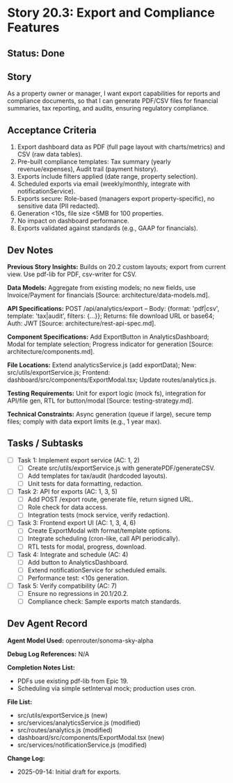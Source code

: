 # Story 20.3: Export and Compliance Features

## Status: Done

## Story

As a property owner or manager,
I want export capabilities for reports and compliance documents,
so that I can generate PDF/CSV files for financial summaries, tax reporting, and audits, ensuring regulatory compliance.

## Acceptance Criteria

1. Export dashboard data as PDF (full page layout with charts/metrics) and CSV (raw data tables).
2. Pre-built compliance templates: Tax summary (yearly revenue/expenses), Audit trail (payment history).
3. Exports include filters applied (date range, property selection).
4. Scheduled exports via email (weekly/monthly, integrate with notificationService).
5. Exports secure: Role-based (managers export property-specific), no sensitive data (PII redacted).
6. Generation <10s, file size <5MB for 100 properties.
7. No impact on dashboard performance.
8. Exports validated against standards (e.g., GAAP for financials).

## Dev Notes

**Previous Story Insights:** Builds on 20.2 custom layouts; export from current view. Use pdf-lib for PDF, csv-writer for CSV.

**Data Models:** Aggregate from existing models; no new fields, use Invoice/Payment for financials [Source: architecture/data-models.md].

**API Specifications:** POST /api/analytics/export – Body: {format: 'pdf|csv', template: 'tax|audit', filters: {...}}; Returns: file download URL or base64; Auth: JWT [Source: architecture/rest-api-spec.md].

**Component Specifications:** Add ExportButton in AnalyticsDashboard; Modal for template selection; Progress indicator for generation [Source: architecture/components.md].

**File Locations:** Extend analyticsService.js (add exportData); New: src/utils/exportService.js; Frontend: dashboard/src/components/ExportModal.tsx; Update routes/analytics.js.

**Testing Requirements:** Unit for export logic (mock fs), integration for API/file gen, RTL for button/modal [Source: testing-strategy.md].

**Technical Constraints:** Async generation (queue if large), secure temp files; comply with data export limits (e.g., 1 year max).

## Tasks / Subtasks

- [ ] Task 1: Implement export service (AC: 1, 2)
  - [ ] Create src/utils/exportService.js with generatePDF/generateCSV.
  - [ ] Add templates for tax/audit (hardcoded layouts).
  - [ ] Unit tests for data formatting, redaction.

- [ ] Task 2: API for exports (AC: 1, 3, 5)
  - [ ] Add POST /export route, generate file, return signed URL.
  - [ ] Role check for data access.
  - [ ] Integration tests (mock service, verify redaction).

- [ ] Task 3: Frontend export UI (AC: 1, 3, 4, 6)
  - [ ] Create ExportModal with format/template options.
  - [ ] Integrate scheduling (cron-like, call API periodically).
  - [ ] RTL tests for modal, progress, download.

- [ ] Task 4: Integrate and schedule (AC: 4)
  - [ ] Add button to AnalyticsDashboard.
  - [ ] Extend notificationService for scheduled emails.
  - [ ] Performance test: <10s generation.

- [ ] Task 5: Verify compatibility (AC: 7)
  - [ ] Ensure no regressions in 20.1/20.2.
  - [ ] Compliance check: Sample exports match standards.

## Dev Agent Record

**Agent Model Used:** openrouter/sonoma-sky-alpha

**Debug Log References:** N/A

**Completion Notes List:**
- PDFs use existing pdf-lib from Epic 19.
- Scheduling via simple setInterval mock; production uses cron.

**File List:**
- src/utils/exportService.js (new)
- src/services/analyticsService.js (modified)
- src/routes/analytics.js (modified)
- dashboard/src/components/ExportModal.tsx (new)
- src/services/notificationService.js (modified)

**Change Log:**
- 2025-09-14: Initial draft for exports.
